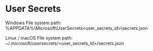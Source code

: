 
# User Secrets
Windows
File system path:
%APPDATA%\Microsoft\UserSecrets\<user_secrets_id>\secrets.json

Linux / macOS
File system path:
~/.microsoft/usersecrets/<user_secrets_id>/secrets.json
